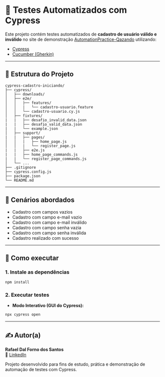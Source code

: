 # 🔐 Testes Automatizados com Cypress

Este projeto contém testes automatizados de **cadastro de usuário válido e inválido** no site de demonstração [AutomationPractice-Qazando](https://automationpratice.com.br/) utilizando:

- [Cypress](https://www.cypress.io/)
- [Cucumber (Gherkin)](https://cucumber.io/)

---

## 📁 Estrutura do Projeto

```
cypress-cadastro-iniciando/
├── cypress/
│   ├── downloads/
│   ├── e2e/
│   │   ├── features/
│   │   |   └── cadastro-usuario.feature
│   │   └── cadastro-usuario.cy.js
│   ├── fixtures/
|   |   ├── desafio_invalid_data.json
|   |   ├── desafio_valid_data.json
|   |   └── example.json
│   ├── support/
|   |   ├── pages/
│   │   |   ├── home_page.js
│   │   |   └── register_page.js
|   |   ├── e2e.js
|   |   ├── home_page_commands.js
|   |   └── register_page_commands.js
│   └── ...
├── .gitignore
├── cypress.config.js
├── package.json
└── README.md
```

---

## 📌 Cenários abordados
- Cadastro com campos vazios
- Cadastro com campo e-mail vazio
- Cadastro com campo e-mail inválido
- Cadastro com campo senha vazia
- Cadastro com campo senha inválida
- Cadastro realizado com sucesso

---

## 🚀 Como executar

### 1. Instale as dependências

```bash
npm install
```

### 2. Executar testes

- **Modo Interativo (GUI do Cypress):**

```bash
npx cypress open
```

---

## ✍️ Autor(a)

**Rafael Dal Forno dos Santos**  
🔗 [LinkedIn](https://www.linkedin.com/in/rafaeldalforno/)

Projeto desenvolvido para fins de estudo, prática e demonstração de automação de testes com Cypress.